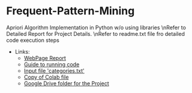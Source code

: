 # Frequent-Pattern-Mining
Apriori Algorithm Implementation in Python w/o using libraries
\nRefer to Detailed Report for Project Details.
\nRefer to readme.txt file fro detailed code execution steps
* Links:
  - [WebPage Report](https://sway.office.com/0FcYtGIAyfPwaKs8?ref=Link)
  - [Guide to running code](https://drive.google.com/file/d/1Q3RuV7QVzqODvYb0rDGlwYNSLUJUCECg/view)
  - [Input file 'categories.txt'](https://drive.google.com/file/d/1RR6vJgUtgkh56SneWnja7uPmYowac87p/view)
  - [Copy of Colab file](https://colab.research.google.com/drive/1fFEZMpOLY-5Q9jRVLWCBeoj7hjhdmnWu?usp=sharing)
  - [Google Drive folder for the Project](https://drive.google.com/drive/u/2/folders/1YvvKIxG2tHKyuaIvfYTktyzD3WR_BSQI)
